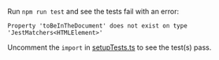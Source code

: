 Run `npm run test` and see the tests fail with an error:

```
Property 'toBeInTheDocument' does not exist on type 'JestMatchers<HTMLElement>'
```

Uncomment the `import` in [setupTests.ts](./setupTests.ts) to see the test(s)
pass.
